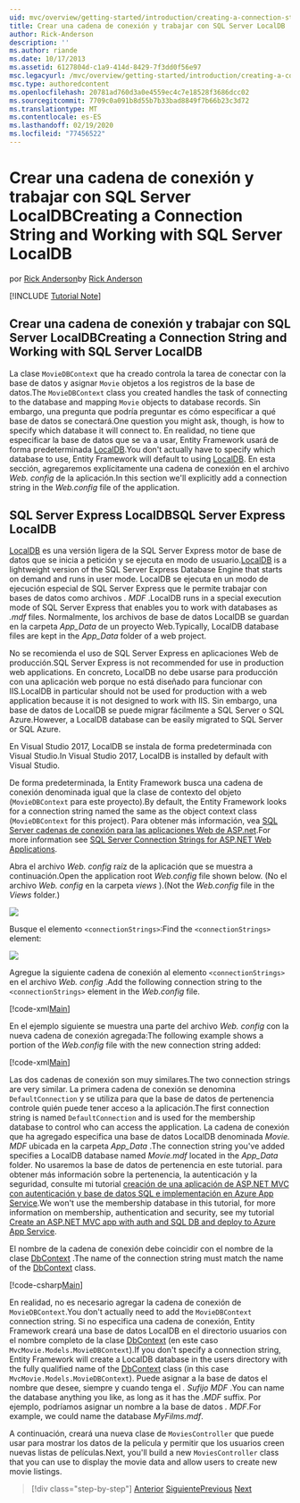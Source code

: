 ```yaml
---
uid: mvc/overview/getting-started/introduction/creating-a-connection-string
title: Crear una cadena de conexión y trabajar con SQL Server LocalDB | Microsoft Docs
author: Rick-Anderson
description: ''
ms.author: riande
ms.date: 10/17/2013
ms.assetid: 6127804d-c1a9-414d-8429-7f3dd0f56e97
msc.legacyurl: /mvc/overview/getting-started/introduction/creating-a-connection-string
msc.type: authoredcontent
ms.openlocfilehash: 20781ad760d3a0e4559ec4c7e18528f3686dcc02
ms.sourcegitcommit: 7709c0a091b8d55b7b33bad8849f7b66b23c3d72
ms.translationtype: MT
ms.contentlocale: es-ES
ms.lasthandoff: 02/19/2020
ms.locfileid: "77456522"
---
```

# <a name="creating-a-connection-string-and-working-with-sql-server-localdb"></a><span data-ttu-id="3ca89-102">Crear una cadena de conexión y trabajar con SQL Server LocalDB</span><span class="sxs-lookup"><span data-stu-id="3ca89-102">Creating a Connection String and Working with SQL Server LocalDB</span></span>

<span data-ttu-id="3ca89-103">por [Rick Anderson](https://twitter.com/RickAndMSFT)</span><span class="sxs-lookup"><span data-stu-id="3ca89-103">by [Rick Anderson](https://twitter.com/RickAndMSFT)</span></span>

[!INCLUDE [Tutorial Note](index.md)]

## <a name="creating-a-connection-string-and-working-with-sql-server-localdb"></a><span data-ttu-id="3ca89-104">Crear una cadena de conexión y trabajar con SQL Server LocalDB</span><span class="sxs-lookup"><span data-stu-id="3ca89-104">Creating a Connection String and Working with SQL Server LocalDB</span></span>

<span data-ttu-id="3ca89-105">La clase `MovieDBContext` que ha creado controla la tarea de conectar con la base de datos y asignar `Movie` objetos a los registros de la base de datos.</span><span class="sxs-lookup"><span data-stu-id="3ca89-105">The `MovieDBContext` class you created handles the task of connecting to the database and mapping `Movie` objects to database records.</span></span> <span data-ttu-id="3ca89-106">Sin embargo, una pregunta que podría preguntar es cómo especificar a qué base de datos se conectará.</span><span class="sxs-lookup"><span data-stu-id="3ca89-106">One question you might ask, though, is how to specify which database it will connect to.</span></span> <span data-ttu-id="3ca89-107">En realidad, no tiene que especificar la base de datos que se va a usar, Entity Framework usará de forma predeterminada [LocalDB](https://docs.microsoft.com/sql/database-engine/configure-windows/sql-server-2016-express-localdb).</span><span class="sxs-lookup"><span data-stu-id="3ca89-107">You don't actually have to specify which database to use, Entity Framework will default to using [LocalDB](https://docs.microsoft.com/sql/database-engine/configure-windows/sql-server-2016-express-localdb).</span></span> <span data-ttu-id="3ca89-108">En esta sección, agregaremos explícitamente una cadena de conexión en el archivo *Web. config* de la aplicación.</span><span class="sxs-lookup"><span data-stu-id="3ca89-108">In this section we'll explicitly add a connection string in the *Web.config* file of the application.</span></span>

## <a name="sql-server-express-localdb"></a><span data-ttu-id="3ca89-109">SQL Server Express LocalDB</span><span class="sxs-lookup"><span data-stu-id="3ca89-109">SQL Server Express LocalDB</span></span>

<span data-ttu-id="3ca89-110">[LocalDB](https://docs.microsoft.com/sql/database-engine/configure-windows/sql-server-2016-express-localdb) es una versión ligera de la SQL Server Express motor de base de datos que se inicia a petición y se ejecuta en modo de usuario.</span><span class="sxs-lookup"><span data-stu-id="3ca89-110">[LocalDB](https://docs.microsoft.com/sql/database-engine/configure-windows/sql-server-2016-express-localdb) is a lightweight version of the SQL Server Express Database Engine that starts on demand and runs in user mode.</span></span> <span data-ttu-id="3ca89-111">LocalDB se ejecuta en un modo de ejecución especial de SQL Server Express que le permite trabajar con bases de datos como archivos *. MDF* .</span><span class="sxs-lookup"><span data-stu-id="3ca89-111">LocalDB runs in a special execution mode of SQL Server Express that enables you to work with databases as *.mdf* files.</span></span> <span data-ttu-id="3ca89-112">Normalmente, los archivos de base de datos LocalDB se guardan en la carpeta *App\_Data* de un proyecto Web.</span><span class="sxs-lookup"><span data-stu-id="3ca89-112">Typically, LocalDB database files are kept in the *App\_Data* folder of a web project.</span></span>

<span data-ttu-id="3ca89-113">No se recomienda el uso de SQL Server Express en aplicaciones Web de producción.</span><span class="sxs-lookup"><span data-stu-id="3ca89-113">SQL Server Express is not recommended for use in production web applications.</span></span> <span data-ttu-id="3ca89-114">En concreto, LocalDB no debe usarse para producción con una aplicación web porque no está diseñado para funcionar con IIS.</span><span class="sxs-lookup"><span data-stu-id="3ca89-114">LocalDB in particular should not be used for production with a web application because it is not designed to work with IIS.</span></span> <span data-ttu-id="3ca89-115">Sin embargo, una base de datos de LocalDB se puede migrar fácilmente a SQL Server o SQL Azure.</span><span class="sxs-lookup"><span data-stu-id="3ca89-115">However, a LocalDB database can be easily migrated to SQL Server or SQL Azure.</span></span>

<span data-ttu-id="3ca89-116">En Visual Studio 2017, LocalDB se instala de forma predeterminada con Visual Studio.</span><span class="sxs-lookup"><span data-stu-id="3ca89-116">In Visual Studio 2017, LocalDB is installed by default with Visual Studio.</span></span>

<span data-ttu-id="3ca89-117">De forma predeterminada, la Entity Framework busca una cadena de conexión denominada igual que la clase de contexto del objeto (`MovieDBContext` para este proyecto).</span><span class="sxs-lookup"><span data-stu-id="3ca89-117">By default, the Entity Framework looks for a connection string named the same as the object context class (`MovieDBContext` for this project).</span></span> <span data-ttu-id="3ca89-118">Para obtener más información, vea [SQL Server cadenas de conexión para las aplicaciones Web de ASP.net](https://msdn.microsoft.com/library/jj653752.aspx).</span><span class="sxs-lookup"><span data-stu-id="3ca89-118">For more information see [SQL Server Connection Strings for ASP.NET Web Applications](https://msdn.microsoft.com/library/jj653752.aspx).</span></span>

<span data-ttu-id="3ca89-119">Abra el archivo *Web. config* raíz de la aplicación que se muestra a continuación.</span><span class="sxs-lookup"><span data-stu-id="3ca89-119">Open the application root *Web.config* file shown below.</span></span> <span data-ttu-id="3ca89-120">(No el archivo *Web. config* en la carpeta *views* ).</span><span class="sxs-lookup"><span data-stu-id="3ca89-120">(Not the *Web.config* file in the *Views* folder.)</span></span>

![](creating-a-connection-string/_static/image1.png)

<span data-ttu-id="3ca89-121">Busque el elemento `<connectionStrings>`:</span><span class="sxs-lookup"><span data-stu-id="3ca89-121">Find the `<connectionStrings>` element:</span></span>

![](creating-a-connection-string/_static/image2.png)

<span data-ttu-id="3ca89-122">Agregue la siguiente cadena de conexión al elemento `<connectionStrings>` en el archivo *Web. config* .</span><span class="sxs-lookup"><span data-stu-id="3ca89-122">Add the following connection string to the `<connectionStrings>` element in the *Web.config* file.</span></span>

[!code-xml[Main](creating-a-connection-string/samples/sample1.xml)]

<span data-ttu-id="3ca89-123">En el ejemplo siguiente se muestra una parte del archivo *Web. config* con la nueva cadena de conexión agregada:</span><span class="sxs-lookup"><span data-stu-id="3ca89-123">The following example shows a portion of the *Web.config* file with the new connection string added:</span></span>

[!code-xml[Main](creating-a-connection-string/samples/sample2.xml)]

<span data-ttu-id="3ca89-124">Las dos cadenas de conexión son muy similares.</span><span class="sxs-lookup"><span data-stu-id="3ca89-124">The two connection strings are very similar.</span></span> <span data-ttu-id="3ca89-125">La primera cadena de conexión se denomina `DefaultConnection` y se utiliza para que la base de datos de pertenencia controle quién puede tener acceso a la aplicación.</span><span class="sxs-lookup"><span data-stu-id="3ca89-125">The first connection string is named `DefaultConnection` and is used for the membership database to control who can access the application.</span></span> <span data-ttu-id="3ca89-126">La cadena de conexión que ha agregado especifica una base de datos LocalDB denominada *Movie. MDF* ubicada en la carpeta *App\_Data* .</span><span class="sxs-lookup"><span data-stu-id="3ca89-126">The connection string you've added specifies a LocalDB database named *Movie.mdf* located in the *App\_Data* folder.</span></span> <span data-ttu-id="3ca89-127">No usaremos la base de datos de pertenencia en este tutorial. para obtener más información sobre la pertenencia, la autenticación y la seguridad, consulte mi tutorial [creación de una aplicación de ASP.NET MVC con autenticación y base de datos SQL e implementación en Azure App Service](https://docs.microsoft.com/aspnet/core/security/authorization/secure-data).</span><span class="sxs-lookup"><span data-stu-id="3ca89-127">We won't use the membership database in this tutorial, for more information on membership, authentication and security, see my tutorial [Create an ASP.NET MVC app with auth and SQL DB and deploy to Azure App Service](https://docs.microsoft.com/aspnet/core/security/authorization/secure-data).</span></span>

<span data-ttu-id="3ca89-128">El nombre de la cadena de conexión debe coincidir con el nombre de la clase [DbContext](https://msdn.microsoft.com/library/system.data.entity.dbcontext(v=vs.103).aspx) .</span><span class="sxs-lookup"><span data-stu-id="3ca89-128">The name of the connection string must match the name of the [DbContext](https://msdn.microsoft.com/library/system.data.entity.dbcontext(v=vs.103).aspx) class.</span></span>

[!code-csharp[Main](creating-a-connection-string/samples/sample3.cs?highlight=15)]

<span data-ttu-id="3ca89-129">En realidad, no es necesario agregar la cadena de conexión de `MovieDBContext`.</span><span class="sxs-lookup"><span data-stu-id="3ca89-129">You don't actually need to add the `MovieDBContext` connection string.</span></span> <span data-ttu-id="3ca89-130">Si no especifica una cadena de conexión, Entity Framework creará una base de datos LocalDB en el directorio usuarios con el nombre completo de la clase [DbContext](https://msdn.microsoft.com/library/system.data.entity.dbcontext(v=vs.103).aspx) (en este caso `MvcMovie.Models.MovieDBContext`).</span><span class="sxs-lookup"><span data-stu-id="3ca89-130">If you don't specify a connection string, Entity Framework will create a LocalDB database in the users directory with the fully qualified name of the [DbContext](https://msdn.microsoft.com/library/system.data.entity.dbcontext(v=vs.103).aspx) class (in this case `MvcMovie.Models.MovieDBContext`).</span></span> <span data-ttu-id="3ca89-131">Puede asignar a la base de datos el nombre que desee, siempre y cuando tenga el *. Sufijo MDF* .</span><span class="sxs-lookup"><span data-stu-id="3ca89-131">You can name the database anything you like, as long as it has the *.MDF* suffix.</span></span> <span data-ttu-id="3ca89-132">Por ejemplo, podríamos asignar un nombre a la base de datos *. MDF*.</span><span class="sxs-lookup"><span data-stu-id="3ca89-132">For example, we could name the database *MyFilms.mdf*.</span></span>

<span data-ttu-id="3ca89-133">A continuación, creará una nueva clase de `MoviesController` que puede usar para mostrar los datos de la película y permitir que los usuarios creen nuevas listas de películas.</span><span class="sxs-lookup"><span data-stu-id="3ca89-133">Next, you'll build a new `MoviesController` class that you can use to display the movie data and allow users to create new movie listings.</span></span>

> [!div class="step-by-step"]
> <span data-ttu-id="3ca89-134">[Anterior](adding-a-model.md)
> [Siguiente](accessing-your-models-data-from-a-controller.md)</span><span class="sxs-lookup"><span data-stu-id="3ca89-134">[Previous](adding-a-model.md)
[Next](accessing-your-models-data-from-a-controller.md)</span></span>
